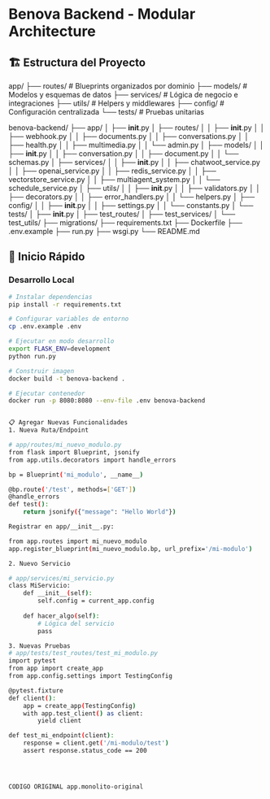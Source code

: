 # Benova Backend - Modular Architecture

## 🏗️ Estructura del Proyecto

app/
├── routes/      # Blueprints organizados por dominio
├── models/      # Modelos y esquemas de datos
├── services/    # Lógica de negocio e integraciones
├── utils/       # Helpers y middlewares
├── config/      # Configuración centralizada
└── tests/       # Pruebas unitarias



benova-backend/
├── app/
│   ├── __init__.py
│   ├── routes/
│   │   ├── __init__.py
│   │   ├── webhook.py
│   │   ├── documents.py
│   │   ├── conversations.py
│   │   ├── health.py
│   │   ├── multimedia.py
│   │   └── admin.py
│   ├── models/
│   │   ├── __init__.py
│   │   ├── conversation.py
│   │   ├── document.py
│   │   └── schemas.py
│   ├── services/
│   │   ├── __init__.py
│   │   ├── chatwoot_service.py
│   │   ├── openai_service.py
│   │   ├── redis_service.py
│   │   ├── vectorstore_service.py
│   │   ├── multiagent_system.py
│   │   └── schedule_service.py
│   ├── utils/
│   │   ├── __init__.py
│   │   ├── validators.py
│   │   ├── decorators.py
│   │   ├── error_handlers.py
│   │   └── helpers.py
│   ├── config/
│   │   ├── __init__.py
│   │   ├── settings.py
│   │   └── constants.py
│   └── tests/
│       ├── __init__.py
│       ├── test_routes/
│       ├── test_services/
│       └── test_utils/
├── migrations/
├── requirements.txt
├── Dockerfile
├── .env.example
├── run.py
├── wsgi.py
└── README.md



## 🚀 Inicio Rápido

### Desarrollo Local

```bash
# Instalar dependencias
pip install -r requirements.txt

# Configurar variables de entorno
cp .env.example .env

# Ejecutar en modo desarrollo
export FLASK_ENV=development
python run.py

# Construir imagen
docker build -t benova-backend .

# Ejecutar contenedor
docker run -p 8080:8080 --env-file .env benova-backend


📋 Agregar Nuevas Funcionalidades
1. Nueva Ruta/Endpoint

# app/routes/mi_nuevo_modulo.py
from flask import Blueprint, jsonify
from app.utils.decorators import handle_errors

bp = Blueprint('mi_modulo', __name__)

@bp.route('/test', methods=['GET'])
@handle_errors
def test():
    return jsonify({"message": "Hello World"})

Registrar en app/__init__.py:

from app.routes import mi_nuevo_modulo
app.register_blueprint(mi_nuevo_modulo.bp, url_prefix='/mi-modulo')

2. Nuevo Servicio

# app/services/mi_servicio.py
class MiServicio:
    def __init__(self):
        self.config = current_app.config
    
    def hacer_algo(self):
        # Lógica del servicio
        pass

3. Nuevas Pruebas
# app/tests/test_routes/test_mi_modulo.py
import pytest
from app import create_app
from app.config.settings import TestingConfig

@pytest.fixture
def client():
    app = create_app(TestingConfig)
    with app.test_client() as client:
        yield client

def test_mi_endpoint(client):
    response = client.get('/mi-modulo/test')
    assert response.status_code == 200




CODIGO ORIGINAL app.monolito-original
